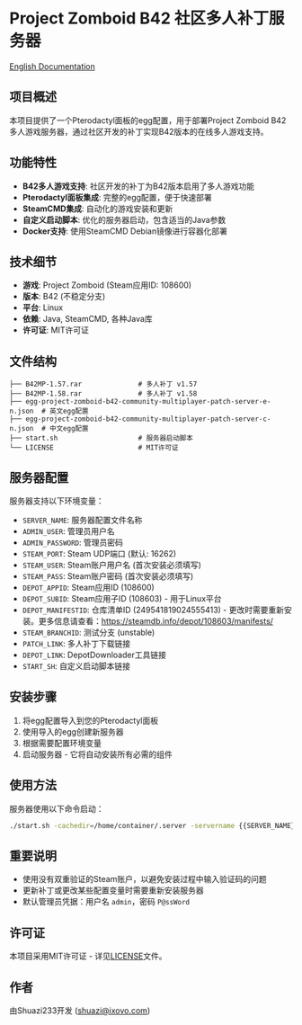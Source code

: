 # Project Zomboid B42 社区多人补丁服务器

[English Documentation](README.md)

## 项目概述

本项目提供了一个Pterodactyl面板的egg配置，用于部署Project Zomboid B42多人游戏服务器，通过社区开发的补丁实现B42版本的在线多人游戏支持。

## 功能特性

- **B42多人游戏支持**: 社区开发的补丁为B42版本启用了多人游戏功能
- **Pterodactyl面板集成**: 完整的egg配置，便于快速部署
- **SteamCMD集成**: 自动化的游戏安装和更新
- **自定义启动脚本**: 优化的服务器启动，包含适当的Java参数
- **Docker支持**: 使用SteamCMD Debian镜像进行容器化部署

## 技术细节

- **游戏**: Project Zomboid (Steam应用ID: 108600)
- **版本**: B42 (不稳定分支)
- **平台**: Linux
- **依赖**: Java, SteamCMD, 各种Java库
- **许可证**: MIT许可证

## 文件结构

```
├── B42MP-1.57.rar              # 多人补丁 v1.57
├── B42MP-1.58.rar              # 多人补丁 v1.58
├── egg-project-zomboid-b42-community-multiplayer-patch-server-e-n.json  # 英文egg配置
├── egg-project-zomboid-b42-community-multiplayer-patch-server-c-n.json  # 中文egg配置
├── start.sh                    # 服务器启动脚本
└── LICENSE                     # MIT许可证
```

## 服务器配置

服务器支持以下环境变量：

- `SERVER_NAME`: 服务器配置文件名称
- `ADMIN_USER`: 管理员用户名
- `ADMIN_PASSWORD`: 管理员密码
- `STEAM_PORT`: Steam UDP端口 (默认: 16262)
- `STEAM_USER`: Steam账户用户名 (首次安装必须填写)
- `STEAM_PASS`: Steam账户密码 (首次安装必须填写)
- `DEPOT_APPID`: Steam应用ID (108600)
- `DEPOT_SUBID`: Steam应用子ID (108603) - 用于Linux平台
- `DEPOT_MANIFESTID`: 仓库清单ID (249541819024555413) - 更改时需要重新安装。更多信息请查看：https://steamdb.info/depot/108603/manifests/
- `STEAM_BRANCHID`: 测试分支 (unstable)
- `PATCH_LINK`: 多人补丁下载链接
- `DEPOT_LINK`: DepotDownloader工具链接
- `START_SH`: 自定义启动脚本链接

## 安装步骤

1. 将egg配置导入到您的Pterodactyl面板
2. 使用导入的egg创建新服务器
3. 根据需要配置环境变量
4. 启动服务器 - 它将自动安装所有必需的组件

## 使用方法

服务器使用以下命令启动：
```bash
./start.sh -cachedir=/home/container/.server -servername {{SERVER_NAME}} -port {{SERVER_PORT}} -udpport {{STEAM_PORT}} -adminusername {{ADMIN_USER}} -adminpassword {{ADMIN_PASSWORD}}
```

## 重要说明

- 使用没有双重验证的Steam账户，以避免安装过程中输入验证码的问题
- 更新补丁或更改某些配置变量时需要重新安装服务器
- 默认管理员凭据：用户名 `admin`，密码 `P@ssWord`

## 许可证

本项目采用MIT许可证 - 详见[LICENSE](LICENSE)文件。

## 作者

由Shuazi233开发 (shuazi@ixovo.com)